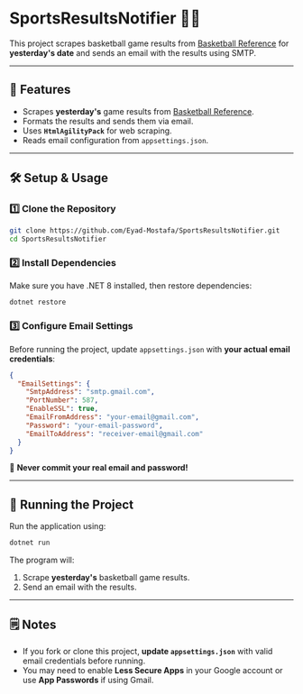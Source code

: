 # **SportsResultsNotifier** 🏀📩  

This project scrapes basketball game results from [Basketball Reference](https://www.basketball-reference.com) for **yesterday's date** and sends an email with the results using SMTP.  

---

## **🚀 Features**
- Scrapes **yesterday's** game results from [Basketball Reference](https://www.basketball-reference.com/boxscores/).
- Formats the results and sends them via email.
- Uses **`HtmlAgilityPack`** for web scraping.
- Reads email configuration from `appsettings.json`.

---

## **🛠 Setup & Usage**
### **1️⃣ Clone the Repository**
```sh
git clone https://github.com/Eyad-Mostafa/SportsResultsNotifier.git
cd SportsResultsNotifier
```

### **2️⃣ Install Dependencies**
Make sure you have .NET 8 installed, then restore dependencies:
```sh
dotnet restore
```

### **3️⃣ Configure Email Settings**  
Before running the project, update `appsettings.json` with **your actual email credentials**:
```json
{
  "EmailSettings": {
    "SmtpAddress": "smtp.gmail.com",
    "PortNumber": 587,
    "EnableSSL": true,
    "EmailFromAddress": "your-email@gmail.com",
    "Password": "your-email-password",
    "EmailToAddress": "receiver-email@gmail.com"
  }
}
```
🚨 **Never commit your real email and password!**  

---

## **📌 Running the Project**
Run the application using:
```sh
dotnet run
```
The program will:
1. Scrape **yesterday's** basketball game results.
2. Send an email with the results.

---

## **🗒 Notes**
- If you fork or clone this project, **update `appsettings.json`** with valid email credentials before running.  
- You may need to enable **Less Secure Apps** in your Google account or use **App Passwords** if using Gmail.

